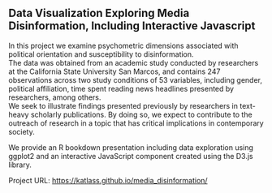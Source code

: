 ## Data Visualization Exploring Media Disinformation, Including Interactive Javascript

In this project we examine psychometric dimensions associated with
political orientation and susceptibility to disinformation. <br>
The data was obtained from an academic study conducted by researchers at the California State University
San Marcos, and contains 247 observations across two study conditions of 53
variables, including gender, political affiliation, time spent reading news headlines
presented by researchers, among others.<br>
We seek to illustrate findings presented previously by researchers in text-heavy
scholarly publications. By doing so, we expect to contribute to the outreach of
research in a topic that has critical implications in contemporary society.<br>

We provide an R bookdown presentation including data exploration using ggplot2 and an interactive JavaScript component created using the D3.js library. <br>

Project URL:
https://katlass.github.io/media_disinformation/
